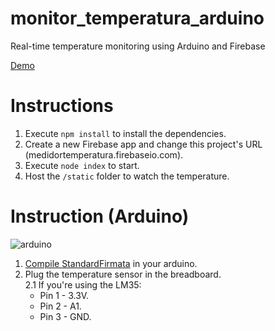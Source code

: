 # monitor_temperatura_arduino
Real-time temperature monitoring using Arduino and Firebase

[Demo](https://medidortemperatura.firebaseapp.com/)
  
# Instructions  
  
1. Execute `npm install` to install the dependencies.  
2. Create a new Firebase app and change this project's URL (medidortemperatura.firebaseio.com).  
3. Execute `node index` to start.  
4. Host the `/static` folder to watch the temperature.  
  
# Instruction (Arduino)  
![arduino](http://i.imgur.com/7JvMLVX.png)  
1. [Compile StandardFirmata](https://www.arduino.cc/en/Reference/Firmata) in your arduino.  
2. Plug the temperature sensor in the breadboard.  
  2.1 If you're using the LM35:  
    * Pin 1 - 3.3V.  
    * Pin 2 - A1.  
    * Pin 3 - GND.  
